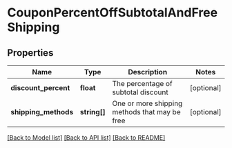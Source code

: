 # CouponPercentOffSubtotalAndFreeShipping

## Properties
Name | Type | Description | Notes
------------ | ------------- | ------------- | -------------
**discount_percent** | **float** | The percentage of subtotal discount | [optional] 
**shipping_methods** | **string[]** | One or more shipping methods that may be free | [optional] 

[[Back to Model list]](../README.md#documentation-for-models) [[Back to API list]](../README.md#documentation-for-api-endpoints) [[Back to README]](../README.md)


